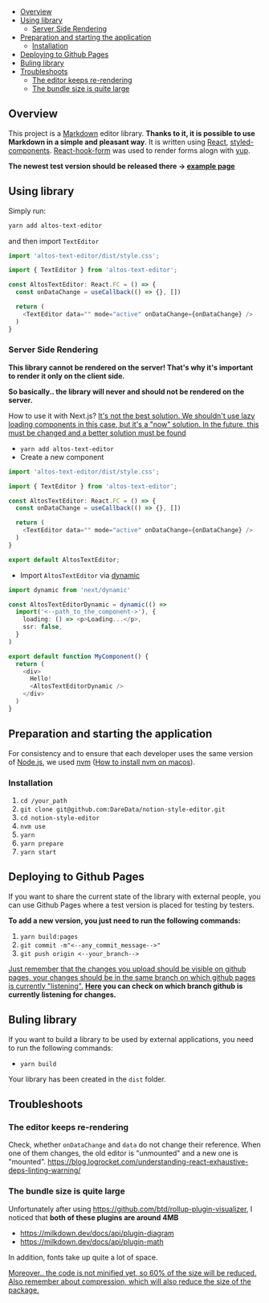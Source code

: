 - [Overview](#overview)
- [Using library](#using-library)
  * [Server Side Rendering](#server-side-rendering)
- [Preparation and starting the application](#preparation-and-starting-the-application)
  * [Installation](#installation)
- [Deploying to Github Pages](#deploying-to-github-pages)
- [Buling library](#buling-library)
- [Troubleshoots](#troubleshoots)
  * [The editor keeps re-rendering](#the-editor-keeps-re-rendering)
  * [The bundle size is quite large](#the-bundle-size-is-quite-large)


## Overview

This project is a [Markdown](https://www.markdownguide.org/getting-started/) editor library. **Thanks to it, it is possible to use Markdown in a simple and pleasant way**. It is written using [React](https://react.dev/), [styled-components](https://styled-components.com/). [React-hook-form](https://react-hook-form.com/) was used to render forms alogn with [yup](https://github.com/jquense/yup).

**The newest test version should be released there -> [example page](https://daredata.github.io/notion-style-editor/)**

## Using library

Simply run:
```bash
yarn add altos-text-editor
```

and then import `TextEditor`
```typescript
import 'altos-text-editor/dist/style.css';

import { TextEditor } from 'altos-text-editor';

const AltosTextEditor: React.FC = () => {
  const onDataChange = useCallback(() => {}, [])

  return (
    <TextEditor data="" mode="active" onDataChange={onDataChange} />
  )
}
```

### Server Side Rendering

**This library cannot be rendered on the server! That's why it's important to render it only on the client side.**

**So basically.. the library will never and should not be rendered on the server.**

How to use it with Next.js?
<ins>It's not the best solution. We shouldn't use lazy loading components in this case, but it's a "now" solution. In the future, this must be changed and a better solution must be found</ins>
- `yarn add altos-text-editor`
- Create a new component
```typescript
import 'altos-text-editor/dist/style.css';

import { TextEditor } from 'altos-text-editor';

const AltosTextEditor: React.FC = () => {
  const onDataChange = useCallback(() => {}, [])

  return (
    <TextEditor data="" mode="active" onDataChange={onDataChange} />
  )
}

export default AltosTextEditor;
```

- Import `AltosTextEditor` via [dynamic](https://nextjs.org/docs/advanced-features/dynamic-import) 
```typescript
import dynamic from 'next/dynamic'

const AltosTextEditorDynamic = dynamic(() => 
  import('<--path_to_the_component->'), {
    loading: () => <p>Loading...</p>,
    ssr: false,
  }
)

export default function MyComponent() {
  return (
    <div>
      Hello!
      <AltosTextEditorDynamic />
    </div>
  )
}
```

## Preparation and starting the application

For consistency and to ensure that each developer uses the same version of [Node.js](https://nodejs.org/en), we used [nvm](https://github.com/nvm-sh/nvm) ([How to install nvm on macos](https://tecadmin.net/install-nvm-macos-with-homebrew/)).

### Installation

1. `cd /your_path`
2. `git clone git@github.com:DareData/notion-style-editor.git`
3. `cd notion-style-editor`
5. `nvm use`
6. `yarn`
7. `yarn prepare`
9. `yarn start`

## Deploying to Github Pages

If you want to share the current state of the library with external people, you can use Github Pages where a test version is placed for testing by testers.

**To add a new version, you just need to run the following commands:**
1. `yarn build:pages`
2. `git commit -m"<--any_commit_message-->"`
3. `git push origin <--your_branch-->`

<ins>Just remember that the changes you upload should be visible on github pages, your changes should be in the same branch on which github pages is currently "listening".</ins> 
**[Here](https://github.com/DareData/notion-style-editor/settings/pages) you can check on which branch github is currently listening for changes.**

## Buling library

If you want to build a library to be used by external applications, you need to run the following commands:
- `yarn build`

Your library has been created in the `dist` folder.

## Troubleshoots

### The editor keeps re-rendering

Check, whether `onDataChange` and `data` do not change their reference. When one of them changes, the old editor is "unmounted" and a new one is "mounted". 
https://blog.logrocket.com/understanding-react-exhaustive-deps-linting-warning/ 

### The bundle size is quite large

Unfortunately after using https://github.com/btd/rollup-plugin-visualizer, I noticed that **both of these plugins are around 4MB**
- https://milkdown.dev/docs/api/plugin-diagram
- https://milkdown.dev/docs/api/plugin-math

In addition, fonts take up quite a lot of space. 


<ins>Moreover.. the code is not minified yet, so 60% of the size will be reduced. Also remember about compression, which will also reduce the size of the package.</ins>